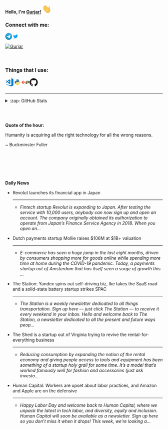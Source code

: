 #### Hello, I'm [Gurjar!](https://GurjarKing.github.io) <img src="https://raw.githubusercontent.com/ABSphreak/ABSphreak/master/gifs/Hi.gif" width="30px"></h2>


### Connect with me:

[<img align="left" alt="Gurjar | Telegram" width="22px" src="https://raw.githubusercontent.com/github/explore/80688e429a7d4ef2fca1e82350fe8e3517d3494d/topics/telegram/telegram.png" />][Telegram]
[<img align="left" alt="Gurjar | Twitter" width="22px" src="https://raw.githubusercontent.com/github/explore/80688e429a7d4ef2fca1e82350fe8e3517d3494d/topics/twitter/twitter.png" />][Twitter]
<br >
<br >
<a href="https://github.com/GurjarKing"><img src="https://komarev.com/ghpvc/?username=GurjarKing" alt="Gurjar" /></a> <br />
<br />
<br />
<!-- <br >

![](https://visitor-badge.glitch.me/badge?page_id=GurjarKing)

<br /> -->

### Things that I use:

[<img align="left" alt="Visual Studio Code" width="26px" src="https://raw.githubusercontent.com/github/explore/80688e429a7d4ef2fca1e82350fe8e3517d3494d/topics/visual-studio-code/visual-studio-code.png" />][VSCode]
[<img align="left" alt="Python" width="26px" src="https://raw.githubusercontent.com/github/explore/80688e429a7d4ef2fca1e82350fe8e3517d3494d/topics/python/python.png" />][Python]
[<img align="left" alt="Git" width="26px" src="https://raw.githubusercontent.com/github/explore/80688e429a7d4ef2fca1e82350fe8e3517d3494d/topics/git/git.png" />][Git]
[<img align="left" alt="GitHub" width="26px" src="https://raw.githubusercontent.com/github/explore/78df643247d429f6cc873026c0622819ad797942/topics/github/github.png" />][Github]

<br />
<br />

---
<details>
  <summary>:zap: GitHub Stats</summary>

<img align="left" alt="Gurjar's Github Stats" src="https://github-readme-stats.vercel.app/api?username=GurjarKing&show_icons=true&hide_border=true&count_private=true&include_all_commit=true&theme=algolia" />

</details>

<!-- ### 🔔 My latest tweet
<a href="https://twitter.com/Gurjar_King43" target="_blank">
	<img src="https://github.com/GurjarKing/GurjarKing/raw/master/tweet.png" width="70%" align="center" alt="Click to view on Twitter" title="My latest tweet, as an image"/>
</a> -->
<br>

<pre>

</pre>

**Quote of the hour:**

Humanity is acquiring all the right technology for all the wrong reasons.

~ Buckminster Fuller
<pre>

</pre>
<br>
<pre>


</pre>
<strong>Daily News</strong>
  
  - Revolut launches its financial app in Japan
     <hr/>
     
      - *Fintech startup Revolut is expanding to Japan. After testing the service with 10,000 users, anybody can now sign up and open an account. The company originally obtained its authorization to operate from Japan’s Finance Service Agency in 2018. When you open an…*
     
  - Dutch payments startup Mollie raises $106M at $1B+ valuation
      <hr/>
      
      - *E-commerce has seen a huge jump in the last eight months, driven by consumers shopping more for goods online while spending more time at home during the COVID-19 pandemic. Today, a payments startup out of Amsterdam that has itself seen a surge of growth this …*
      
  - The Station: Yandex spins out self-driving biz, Ike takes the SaaS road and a solid-state battery startup strikes SPAC
      <hr/>
      
      - *The Station is a weekly newsletter dedicated to all things transportation. Sign up here — just click The Station — to receive it every weekend in your inbox. Hello and welcome back to The Station, a newsletter dedicated to all the present and future ways peop…*
      
  - The Shed is a startup out of Virginia trying to revive the rental-for-everything business
      <hr/>
      
      - *Reducing consumption by expanding the notion of the rental economy and giving people access to tools and equipment has been something of a startup holy grail for some time. It’s a model that’s worked famously well for fashion and accessories (just ask investo…*
       
  - Human Capital: Workers are upset about labor practices, and Amazon and Apple are on the defensive
      <hr/>
       
       - *Happy Labor Day and welcome back to Human Capital, where we unpack the latest in tech labor, and diversity, equity and inclusion. Human Capital will soon be available as a newsletter. Sign up here so you don’t miss it when it drops! This week, we’re looking a…*
      

<br />

[VSCode]: https://code.visualstudio.com/
[Python]: https://www.python.org/
[Git]: https://git-scm.com/
[Github]: https://github.com/
[Telegram]: https://t.me/Gurjar_King/
[Twitter]: https://twitter.com/Gurjar_King43/
